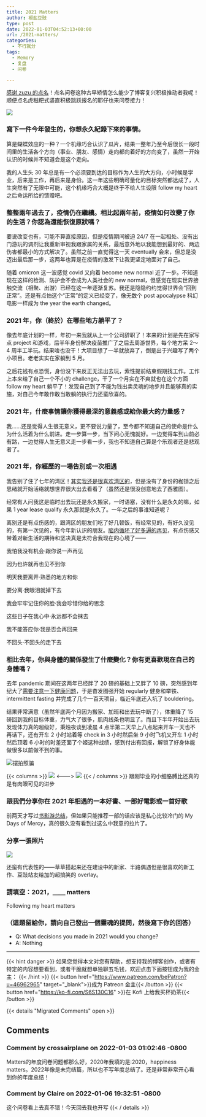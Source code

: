 ```yaml
---
title: 2021 Matters
author: 椒盐豆豉
type: post
date: 2022-01-03T04:52:13+00:00
url: /2021-matters/
categories:
  - 不行就分
tags:
  - Memory
  - 复盘
  - 问卷

---
```

[感谢 zuzu 的点名](https://womenoverseas.com/t/topic/22656)！点名问卷这种古早矫情怎么能少了博客复兴积极推动者我呢！顺便点名虎糍粑式竖直积极跳跃报名的耶仔也来问卷接力！

![](https://cdn.discordapp.com/attachments/876169896055144500/926249611381862410/a046c6da-df72-4323-a760-0fbdbce5349f.png)

### **寫下一件今年發生的，你想永久紀錄下來的事情。**

算是蝴蝶效应的一种？一个机缘巧合认识了瓜片，结果一整年乃至今后很长一段时间里的生活各个方向（事业、朋友、感情）走向都向着好的方向变了，虽然一开始认识的时候并不知道会是这个走向。

我的人生头 30 年总是有一个必须要到达的目标作为人生的大方向，小时候是学业，后来是工作，再后来是身份。这一年这些明确可量化的目标突然都达成了，人生突然有了无限中可能，这个机缘巧合大概是终于不给人生设限 follow my heart 之后命运所给的馈赠吧。

### **整整兩年過去了，疫情仍在繼續。相比起兩年前，疫情如何改變了你的生活？你認為還能恢復原狀嗎？**

要说改变也有，可能不算直接原因，但是疫情期间被迫 24/7 在一起相处、没有出门游玩的调剂让我重新审视我跟家属的关系，最后意外地以我能想到最好的、两边伤害都最小的方式解决了。虽然之前一直觉得这一天 eventually 会来，但总是没迈出最后那一步，这两年也算是在疫情的激发下让我更坚定地面对了自己。

随着 omicron 这一波感觉 covid 又向着 become new normal 近了一步。不知道现在这样的检测、防护会不会成为人类社会的 new normal，但感觉在现实世界接触交流（相聚、出游）已经在这一年逐渐复苏。我还是隐隐约约觉得世界会“回到正常”。还是有点怕这个“正常”的定义已经变了，像无数个 post apocalypse 科幻电影一样成为 the year the earth changed。

### **2021 年，你（終於）在哪些地方躺平了？**

像去年底计划的一样，年初一来我就从上一个公司辞职了！本来的计划是先在家写点 project 和游戏，后半年身份解决疫苗推广了之后去周游世界，每个地方呆 2～4 周半工半玩。结果啥也没干！大项目想了一半就放弃了，倒是出于兴趣写了两个小项目。老老实实在家躺到 5 月。

之后花钱有点恐慌，身份没下来反正无法出去玩，索性提前结束假期找工作。工作上本来给了自己一个不小的 challenge，干了一个月实在不爽就也在这个方面 follow my heart 躺平了！发现自己到了不能为钱出卖灵魂的地步并且能够真的实施，对自己今年敢作敢当敢躺的执行力还蛮欣喜的。

### **2021 年，什麼事情讓你獲得最深的意義感或給你最大的力量感？**

我……还是觉得人生很无意义，更不要说力量了，至今都不知道自己的使命是什么为什么活着为什么前进。走一步算一步，当下问心无愧就好。一边觉得车到山前必有路，一边觉得人生无意义走一步看一步，我也不知道自己算是个乐观者还是悲观者了。

### **2021 年，你經歷的一場告別或一次相遇**

我告别了住了七年的湾区！[其实我还是很喜欢湾区的](../bay-area-living-experience/)，但是没有了身份的枷锁之后思绪就开始活络就想世界很大出去看看了（虽然还是很没创意地去了西雅图）。

经常有人问我这是临时出去玩还是永久搬家，一时语塞，没有什么是永久的嘛，如果 1 year lease qualify 永久那就是永久了。一年之后的事谁知道呢？

离别还是有点伤感的，跟湾区的朋友们吃了好几顿饭，有经常见的，有好久没见的，有第一次见的，有今年新认识的朋友。[脑内循环了好多遍的再见](https://open.spotify.com/track/14AgBbjVYu2l5vWvbb9XVi)，有点伤感又带着对新生活的期待和坚决真是太符合我现在的心境了——

我怕我没有机会‧跟你说一声再见

因为也许就再也见不到你

明天我要离开‧熟悉的地方和你

要分离‧我眼泪就掉下去

我会牢牢记住你的脸‧我会珍惜你给的思念

这些日子在我心中‧永远都不会抹去

我不能答应你‧我是否会再回来

不回头‧不回头的走下去

### **相比去年，你與身體的關係發生了什麼變化？你有更喜歡現在自己的身體嗎？**

去年 pandemic 期间在这两年已经胖了 20 磅的基础上又胖了 10 磅，突然感到年纪大了[需要注意一下健康问题](../lazy-at-home-workout-routine/)，于是奋发图强开始 regularly 健身和举铁、intermittent fasting 并完成了几个一百天项目，临近年底还入坑了 bouldering。

结果非常满意（虽然年底两个月因为搬家、加班和出去玩中断了），体重降了 15 磅回到我的目标体重，力气大了很多，肌肉线条也明显了。而且下半年开始出去玩发现体力真的超级好，秉烛夜谈到凌晨 4 点半第二天早上八点起来开车一天也不再话下，还有开车 2 小时站着等 check in 3 小时然后坐 9 小时飞机又开车 1 小时然后顶着 6 小时的时差还面了个姬这种战绩，感到付出有回报，解锁了好身体能做很多以前做不到的事。

![摆拍照骗](https://s3.nl-ams.scw.cloud/mtfront-blog/2022/01/image-768x1024.jpeg)



{{< columns >}}
![](https://s3.nl-ams.scw.cloud/mtfront-blog/2022/01/image-1-1024x1024.jpeg)
<--->
![](https://media.douchi.space/douchi/media_attachments/files/106/914/836/185/880/721/original/c822b93298a8bef1.jpeg)
{{< / columns >}}
跟刚毕业的小细胳膊比还真的是有肉眼可见的进步

### **跟我們分享你在 2021 年相遇的一本好書、一部好電影或一首好歌**

前两天才写过[书影游总结](../2021-movie-game-book/)，但如果只能推荐一部的话应该是私心比较冷门的 My Days of Mercy，真的很久没有看到过这么中我意的拉片了。

### **分享一張照片**

![](https://s3.nl-ams.scw.cloud/mtfront-blog/2022/01/image-841x1024.png)

还蛮有代表性的——草草搭起来还在建设中的新家、半路偶遇但是很喜欢的新工作、豆豉站友给加的超搞笑的 overlay。

### **請填空：2021，＿＿ matters**

Following my heart matters

### **（這題留給你，請向自己發出一個靈魂的提問，然後寫下你的回答）**

- Q: What decisions you made in 2021 would you change?
- A: Nothing

---
{{< hint danger >}}
如果您觉得本文对您有帮助，想支持我的博客创作，或者有特定的内容想要看到，或者干脆就想单独聊五毛钱，欢迎点击下面按钮成为我的金主：
{{< /hint >}}
{{< button href="https://www.patreon.com/bePatron?u=46962965" target="_blank">}}成为 Patreon 金主{{< /button >}}
{{< button href="https://ko-fi.com/S6S130C16" >}}在 Kofi 上给我买杯奶茶{{< /button >}}

{{< details "Migrated Comments" open >}}
## Comments

### Comment by crossairplane on 2022-01-03 01:02:46 -0800
Matters的年度问卷问题都那么好，2020年我填的是:2020，happiness matters。2022年像是未完结篇，所以也不写年度总结了。还是非常非常开心看到你的年度总结！

### Comment by Claire on 2022-01-06 19:32:51 -0800
这个问卷看上去真不错！今天回去我也开写
{{< / details >}}